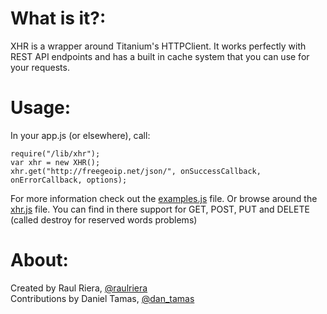 # What is it?:
XHR is a wrapper around Titanium's HTTPClient. It works perfectly with REST API endpoints and has a built in cache system that you can use for your requests.

# Usage:
In your app.js (or elsewhere), call:

    require("/lib/xhr");
    var xhr = new XHR();
    xhr.get("http://freegeoip.net/json/", onSuccessCallback, onErrorCallback, options);

For more information check out the [examples.js](https://github.com/raulriera/XHR/blob/master/examples.js) file. Or browse around the [xhr.js](https://github.com/raulriera/XHR/blob/master/xhr.js) file. You can find in there support for GET, POST, PUT and DELETE (called destroy for reserved words problems)

# About:
Created by Raul Riera, [@raulriera](http://www.twitter.com/raulriera)  
Contributions by Daniel Tamas, [@dan_tamas](http://www.twitter.com/dan_tamas)